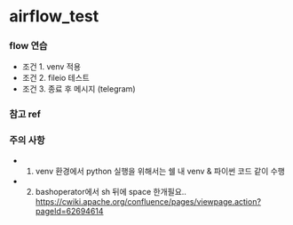 # airflow_test

### flow 연습 

- 조건 1. venv 적용
- 조건 2. fileio 테스트
- 조건 3. 종료 후 메시지 (telegram)


### 참고 ref


### 주의 사항

 - 1. venv 환경에서 python 실행을 위해서는 쉘 내 venv & 파이썬 코드 같이 수행 
 - 2. bashoperator에서 sh 뒤에 space 한개필요.. https://cwiki.apache.org/confluence/pages/viewpage.action?pageId=62694614
